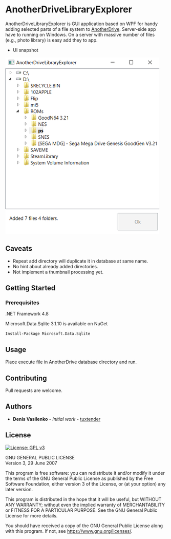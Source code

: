 # AnotherDriveLibraryExplorer

AnotherDriveLibraryExplorer is GUI application based on WPF for handy adding selected parts of a file system to [AnotherDrive](https://github.com/tuxtender/AnotherDrive). Server-side app have to running on Windows. On a server with massive  number of  files (e.g., photo library) is easy add they  to app.

* UI snapshot


 ![Image](Docs/Screenshot.png "UI")

Caveats
-------
* Repeat add directory will duplicate it in database at same name.
* No hint about already added directories.
* Not implement a thumbnail processing yet.

## Getting Started


### Prerequisites

.NET Framework 4.8

Microsoft.Data.Sqlite 3.1.10 is available on NuGet
```
Install-Package Microsoft.Data.Sqlite
```

## Usage

Place execute file in AnotherDrive database directory and run.


## Contributing

Pull requests are welcome. 

## Authors

* **Denis Vasilenko** - *Initial work* - [tuxtender](https://github.com/tuxtender)


## License 

[![License: GPL v3](https://img.shields.io/badge/License-GPL%20v3-blue.svg)](https://www.gnu.org/licenses/gpl-3.0)

GNU GENERAL PUBLIC LICENSE  
Version 3, 29 June 2007

This program is free software: you can redistribute it and/or modify
it under the terms of the GNU General Public License as published by
the Free Software Foundation, either version 3 of the License, or
(at your option) any later version.

This program is distributed in the hope that it will be useful,
but WITHOUT ANY WARRANTY; without even the implied warranty of
MERCHANTABILITY or FITNESS FOR A PARTICULAR PURPOSE.  See the
GNU General Public License for more details.

You should have received a copy of the GNU General Public License
along with this program.  If not, see <https://www.gnu.org/licenses/>.